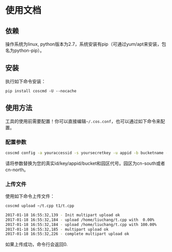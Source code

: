 # 使用文档

## 依赖

操作系统为linux, python版本为2.7，系统安装有pip（可通过yum/apt来安装，包名为python-pip）。

## 安装 

执行如下命令安装：

```
pip install coscmd -U --nocache
```



## 使用方法

工具的使用前需要配置！你可以直接编辑`~/.cos.conf`，也可以通过如下命令来配置。

### 配置参数

```bash
coscmd config -a youraccessid -s yoursecretkey -u appid -b bucketname -r cn-south
```

请将参数替换为您的真实id/key/appid/bucket和园区代号。园区为cn-south或者cn-north。

### 上传文件

使用如下命令上传文件：

```bash
coscmd upload ~/t.cpp t1/t.cpp 

2017-01-18 16:55:32,139 - Init multipart upload ok
2017-01-18 16:55:32,184 - upload /home/liuchang/t.cpp with  0.00%
2017-01-18 16:55:32,184 - upload /home/liuchang/t.cpp with 100.00%
2017-01-18 16:55:32,185 - multipart upload ok
2017-01-18 16:55:32,226 - complete multipart upload ok
```

如果上传成功，命令行会返回0.
